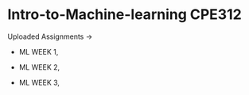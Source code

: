 # Intro-to-Machine-learning CPE312


Uploaded Assignments -> 

- ML WEEK 1,

- ML WEEK 2,

- ML WEEK 3,

